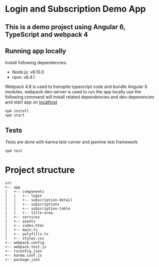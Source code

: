 # Login and Subscription Demo App
## This is a demo project using Angular 6, TypeScript and webpack 4

## Running app locally

Install following dependencies:

* Node.js: v8.10.0
* npm: v6.4.1

Webpack 4.8 is used to transpile typescript code and bundle Angular 6 modules. 
webpack-dev-server is used to run the app locally
use the following command will install related dependencies and dev-depenencies and start app on [localhost](http://localhost:8080)
```
npm install 
npm start
```

## Tests 
Tests are done with karma test runner and jasmine test framework
```
npm test
```

# Project structure
```
src
+-- app
|   +-- components
|   |   +-- login
|   |   +-- subscription-detail
|   |   +-- subscriptions
|   |   +-- subscription-table
|   |   +-- title-area
|   +-- services
|   +-- assets
|   +-- index.html
|   +-- main.ts
|   +-- polyfills.ts
|   +-- styles.css
+-- webpack.config
+-- webpack.test.js
+-- tsconfig.json
+-- karma.conf.js
+-- package.json
```

